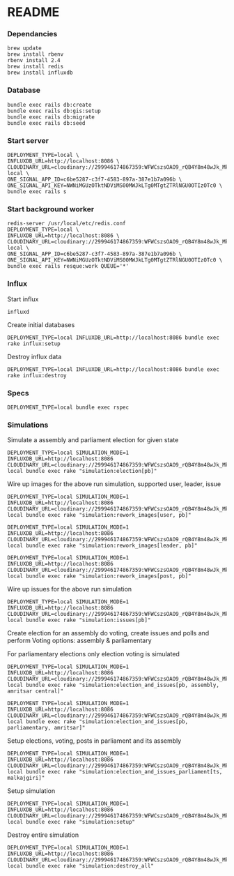 # README

### Dependancies

```
brew update
brew install rbenv
rbenv install 2.4
brew install redis
brew install influxdb
```

### Database

```
bundle exec rails db:create
bundle exec rails db:gis:setup
bundle exec rails db:migrate
bundle exec rails db:seed
```

### Start server

```
DEPLOYMENT_TYPE=local \
INFLUXDB_URL=http://localhost:8086 \
CLOUDINARY_URL=cloudinary://299946174867359:WFWCszsOAO9_rQB4Y8m48wJk_Mk@starlove-local \
ONE_SIGNAL_APP_ID=c6be5287-c3f7-4583-897a-387e1b7a096b \
ONE_SIGNAL_API_KEY=NWNiMGUzOTktNDViMS00MWJkLTg0MTgtZTRlNGU0OTIzOTc0 \
bundle exec rails s
```

### Start background worker

```
redis-server /usr/local/etc/redis.conf
DEPLOYMENT_TYPE=local \
INFLUXDB_URL=http://localhost:8086 \
CLOUDINARY_URL=cloudinary://299946174867359:WFWCszsOAO9_rQB4Y8m48wJk_Mk@starlove-local \
ONE_SIGNAL_APP_ID=c6be5287-c3f7-4583-897a-387e1b7a096b \
ONE_SIGNAL_API_KEY=NWNiMGUzOTktNDViMS00MWJkLTg0MTgtZTRlNGU0OTIzOTc0 \
bundle exec rails resque:work QUEUE='*'
```

### Influx

Start influx

```
influxd
```

Create initial databases

```
DEPLOYMENT_TYPE=local INFLUXDB_URL=http://localhost:8086 bundle exec rake influx:setup
```

Destroy influx data

```
DEPLOYMENT_TYPE=local INFLUXDB_URL=http://localhost:8086 bundle exec rake influx:destroy
```

### Specs

```
DEPLOYMENT_TYPE=local bundle exec rspec
```

### Simulations

Simulate a assembly and parliament election for given state

```
DEPLOYMENT_TYPE=local SIMULATION_MODE=1 INFLUXDB_URL=http://localhost:8086 CLOUDINARY_URL=cloudinary://299946174867359:WFWCszsOAO9_rQB4Y8m48wJk_Mk@starlove-local bundle exec rake "simulation:election[pb]"
```

Wire up images for the above run simulation, supported user, leader, issue

```
DEPLOYMENT_TYPE=local SIMULATION_MODE=1 INFLUXDB_URL=http://localhost:8086 CLOUDINARY_URL=cloudinary://299946174867359:WFWCszsOAO9_rQB4Y8m48wJk_Mk@starlove-local bundle exec rake "simulation:rework_images[user, pb]"
```

```
DEPLOYMENT_TYPE=local SIMULATION_MODE=1 INFLUXDB_URL=http://localhost:8086 CLOUDINARY_URL=cloudinary://299946174867359:WFWCszsOAO9_rQB4Y8m48wJk_Mk@starlove-local bundle exec rake "simulation:rework_images[leader, pb]"
```

```
DEPLOYMENT_TYPE=local SIMULATION_MODE=1 INFLUXDB_URL=http://localhost:8086 CLOUDINARY_URL=cloudinary://299946174867359:WFWCszsOAO9_rQB4Y8m48wJk_Mk@starlove-local bundle exec rake "simulation:rework_images[post, pb]"
```

Wire up issues for the above run simulation

```
DEPLOYMENT_TYPE=local SIMULATION_MODE=1 INFLUXDB_URL=http://localhost:8086 CLOUDINARY_URL=cloudinary://299946174867359:WFWCszsOAO9_rQB4Y8m48wJk_Mk@starlove-local bundle exec rake "simulation:issues[pb]"
```

Create election for an assembly do voting, create issues and polls and perform Voting
options: assembly & parliamentary

For parliamentary elections only election voting is simulated

```
DEPLOYMENT_TYPE=local SIMULATION_MODE=1 INFLUXDB_URL=http://localhost:8086 CLOUDINARY_URL=cloudinary://299946174867359:WFWCszsOAO9_rQB4Y8m48wJk_Mk@starlove-local bundle exec rake "simulation:election_and_issues[pb, assembly, amritsar central]"
```

```
DEPLOYMENT_TYPE=local SIMULATION_MODE=1 INFLUXDB_URL=http://localhost:8086 CLOUDINARY_URL=cloudinary://299946174867359:WFWCszsOAO9_rQB4Y8m48wJk_Mk@starlove-local bundle exec rake "simulation:election_and_issues[pb, parliamentary, amritsar]"
```

Setup elections, voting, posts in parliament and its assembly

```
DEPLOYMENT_TYPE=local SIMULATION_MODE=1 INFLUXDB_URL=http://localhost:8086 CLOUDINARY_URL=cloudinary://299946174867359:WFWCszsOAO9_rQB4Y8m48wJk_Mk@starlove-local bundle exec rake "simulation:election_and_issues_parliament[ts, malkajgiri]"
```

Setup simulation

```
DEPLOYMENT_TYPE=local SIMULATION_MODE=1 INFLUXDB_URL=http://localhost:8086 CLOUDINARY_URL=cloudinary://299946174867359:WFWCszsOAO9_rQB4Y8m48wJk_Mk@starlove-local bundle exec rake "simulation:setup"
```

Destroy entire simulation

```
DEPLOYMENT_TYPE=local SIMULATION_MODE=1 INFLUXDB_URL=http://localhost:8086 CLOUDINARY_URL=cloudinary://299946174867359:WFWCszsOAO9_rQB4Y8m48wJk_Mk@starlove-local bundle exec rake "simulation:destroy_all"
```
